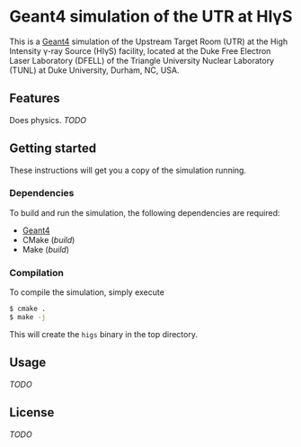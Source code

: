 # Geant4 simulation of the UTR at HIγS

This is a [Geant4](https://geant4.web.cern.ch/) simulation of the Upstream Target Room (UTR) at the High Intensity γ-ray Source (HIγS) facility, located at the Duke Free Electron Laser Laboratory (DFELL) of the Triangle University Nuclear Laboratory (TUNL) at Duke University, Durham, NC, USA.


## Features

Does physics. *TODO*


## Getting started

These instructions will get you a copy of the simulation running.

### Dependencies

To build and run the simulation, the following dependencies are required:

* [Geant4](https://geant4.web.cern.ch/)
* CMake (*build*)
* Make (*build*)

### Compilation

To compile the simulation, simply execute

```bash
$ cmake .
$ make -j
```

This will create the `higs` binary in the top directory.


## Usage

*TODO*


## License

*TODO*

